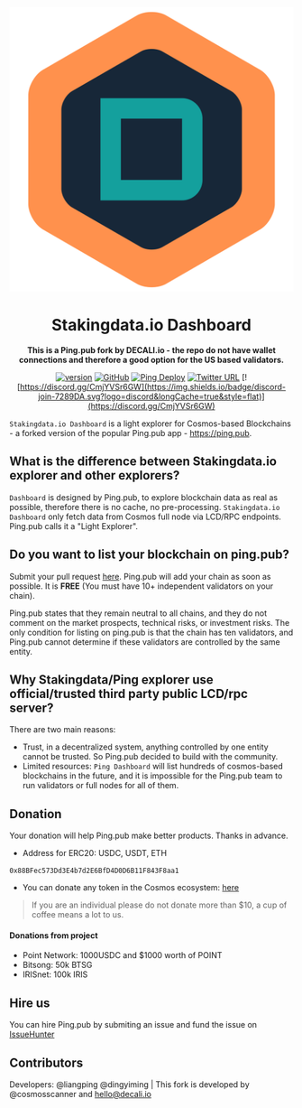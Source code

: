 <div align="center">

![Stakingdata.io](./public/logo.svg)

<h1>Stakingdata.io Dashboard</h1>

**This is a Ping.pub fork by DECALI.io - the repo do not have wallet connections and therefore a good option for the US based validators.**

[![version](https://img.shields.io/github/tag/ping-pub/explorer.svg)](https://github.com/ping-pub/explorer/releases/latest)
[![GitHub](https://img.shields.io/github/license/ping-pub/explorer.svg)](https://github.com/ping-pub/explorer/blob/master/LICENSE)
[![Ping Deploy](https://github.com/ping-pub/explorer/actions/workflows/mainnet-deploy.yaml/badge.svg)](https://github.com/ping-pub/explorer/actions/workflows/mainnet-deploy.yaml)
[![Twitter URL](https://img.shields.io/twitter/url/https/twitter.com/bukotsunikki.svg?style=social&label=Follow%20%40ping_pub)](https://twitter.com/ping_pub)
[![https://discord.gg/CmjYVSr6GW](https://img.shields.io/badge/discord-join-7289DA.svg?logo=discord&longCache=true&style=flat)](https://discord.gg/CmjYVSr6GW)


</div>

`Stakingdata.io Dashboard` is a light explorer for Cosmos-based Blockchains - a forked version of the popular Ping.pub app - https://ping.pub.

## What is the difference between Stakingdata.io explorer and other explorers? 

`Dashboard` is designed by Ping.pub, to explore blockchain data as real as possible, therefore there is no cache, no pre-processing. `Stakingdata.io Dashboard` only fetch data from Cosmos full node via LCD/RPC endpoints. Ping.pub calls it a "Light Explorer".

## Do you want to list your blockchain on ping.pub?

Submit your pull request [here](./src/chains). Ping.pub will add your chain as soon as possible. It is **FREE** (You must have 10+ independent validators on your chain).

Ping.pub states that they remain neutral to all chains, and they do not comment on the market prospects, technical risks, or investment risks. The only condition for listing on ping.pub is that the chain has ten validators, and Ping.pub cannot determine if these validators are controlled by the same entity.

## Why Stakingdata/Ping explorer use official/trusted third party public LCD/rpc server? 

There are two main reasons:

   - Trust, in a decentralized system, anything controlled by one entity cannot be trusted. So Ping.pub decided to build with the community.
   - Limited resources: `Ping Dashboard` will list hundreds of cosmos-based blockchains in the future, and it is impossible for the Ping.pub team to run validators or full nodes for all of them.


## Donation

Your donation will help Ping.pub make better products. Thanks in advance.

 - Address for ERC20: USDC, USDT, ETH
```
0x88BFec573Dd3E4b7d2E6BfD4D0D6B11F843F8aa1
```

 - You can donate any token in the Cosmos ecosystem: [here](https://ping.pub/coffee)

> If you are an individual please do not donate more than $10, a cup of coffee means a lot to us.

#### Donations from project

- Point Network: 1000USDC and $1000 worth of POINT
- Bitsong: 50k BTSG
- IRISnet: 100k IRIS

## Hire us

You can hire Ping.pub by submiting an issue and fund the issue on [IssueHunter](https://issuehunt.io/r/ping-pub/explorer)


## Contributors

Developers: @liangping @dingyiming | This fork is developed by @cosmosscanner and hello@decali.io

